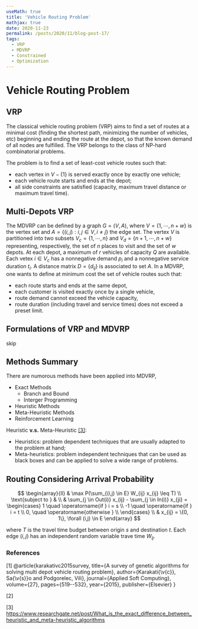 ```yaml
---
useMath: true
title: 'Vehicle Routing Problem'
mathjax: true
date: 2020-11-23
permalink: /posts/2020/11/blog-post-17/
tags:
  - VRP
  - MDVRP
  - Constrained
  - Optimization
---
```

# Vehicle Routing Problem

<!-- more -->

## VRP
The classical vehicle routing problem (VRP) aims to find a set of routes at a minimal cost (finding the shortest path, minimizing the number of vehicles, etc) beginning and ending the route at the depot, so that the known demand of all nodes are fulfilled. The VRP belongs to the class of NP-hard combinatorial problems. 

The problem is to find a set of least-cost vehicle routes such that:

- each vertex in $V - \left\{1\right\}$ is served exactly once by exactly one vehicle; 
- each vehicle route starts and ends at the depot;
- all side constraints are satisfied (capacity, maximum travel distance or maximum travel time).

## Multi-Depots VRP 
The MDVRP can be defined by a graph $G = (V, A)$, where $V=\left\{ 1, \cdots, n+w \right\}$ is the vertex set and $A = \left\{ (i,j): i,j\in V, i\neq j \right\}$ the edge set. The vertex $V$ is partitioned into two subsets $V_c = \left\{1, \cdots, n \right\}$ and $V_d = \left\{ n+1, \cdots, n+w \right\}$ representing, respectively, the set of $n$ places to visit and the set of $w$ depots. At each depot, a maximum of $r$ vehicles of capacity $Q$ are available. Each vetex $i \in V_c$ has a nonnegative demand $p_i$ and a nonnegative service duration $t_i$. A distance matrix $D = \left\{ d_{ij} \right\}$ is associated to set $A$. In a MDVRP, one wants to define at minimum cost the set of vehicle routes such that:

  - each route starts and ends at the same depot,
  - each customer is visited exactly once by a single vehicle,
  - route demand cannot exceed the vehicle capacity,
  - route duration (including travel and service times) does not exceed a preset limit.
  
## Formulations of VRP and MDVRP

skip 

## Methods Summary

There are numorous methods have been applied into MDVRP, 

 - Exact Methods
   - Branch and Bound
   - Interger Programming
 - Heuristic Methods
 - Meta-Heuristic Methods
 - Reinforcement Learning 

Heuristic **v.s.** Meta-Heuristic [[3]](#3): 
  - Heuristics: problem dependent techniques that are usually adapted to the problem at hand;
  - Meta-heuristics: problem independent techniques that can be used as black boxes and can be applied to solve a wide range of problems.
  

## Routing Considering Arrival Probability

$$
\begin{array}{ll}
& \max P(\sum_{(i,j) \in E} W_{ij} x_{ij} \leq T) \\
\text{subject to } &  \\
& \sum_{j \in Out(i)} x_{ij} - \sum_{j \in In(i)} x_{ji} = 
\begin{cases}
1 \quad \operatorname{if } i = s \\
-1 \quad \operatorname{if } i = t \\
0, \quad \operatorname{otherwise }  \\
\end{cases} \\
& x_{ij} = \{0, 1\}, \forall (i,j) \in E
\end{array}
$$

where $T$ is the travel time budget between origin $s$ and destination $t$. Each edge $(i,j)$ has an independent random variable trave time $W_{ij}$. 
  
### References
<a id="1">[1]</a> 
@article{karakativc2015survey,
  title={A survey of genetic algorithms for solving multi depot vehicle routing problem},
  author={Karakati{\v{c}}, Sa{\v{s}}o and Podgorelec, Vili},
  journal={Applied Soft Computing},
  volume={27},
  pages={519--532},
  year={2015},
  publisher={Elsevier}
}

<a id="2">[2]</a> 

<a id="3">[3]</a> 
https://www.researchgate.net/post/What_is_the_exact_difference_between_heuristic_and_meta-heuristic_algorithms